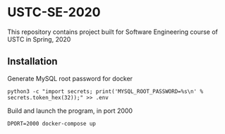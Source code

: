 # USTC-SE-2020
This repository contains project built for Software Engineering course of USTC in Spring, 2020

## Installation

Generate MySQL root password for docker

```shell
python3 -c "import secrets; print('MYSQL_ROOT_PASSWORD=%s\n' % secrets.token_hex(32));" >> .env
```

Build and launch the program, in port 2000

```shell
DPORT=2000 docker-compose up
```